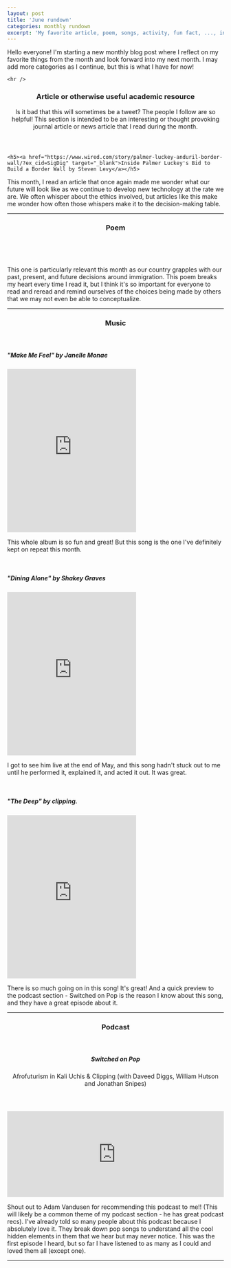 ```yaml
---
layout: post
title: 'June rundown'
categories: monthly rundown
excerpt: 'My favorite article, poem, songs, activity, fun fact, ..., in June 2018'
---
```

<!--- intro section --->
  <section id="one">
    <p>Hello everyone! I'm starting a new monthly blog post where I reflect on my favorite
    things from the month and look forward into my next month. I may add more categories
    as I continue, but this is what I have for now!</p>

    <hr />
  </section>

<!--- article --->
  <section id="article">
  <header class="major">
  <h3>Article or otherwise useful academic resource</h3>
  <p>Is it bad that this will sometimes be a tweet? The people I follow are so helpful! This section is intended to be an interesting or thought provoking journal article or news article that I read during the month.</p>
  </header>

    <h5><a href="https://www.wired.com/story/palmer-luckey-anduril-border-wall/?ex_cid=SigDig" target="_blank">Inside Palmer Luckey's Bid to Build a Border Wall by Steven Levy</a></h5>
  <p><span class="image left"><img src="{{ site.github.url}}/images/blog/June/article_thumb.jpg" alt="" /></span>This month, I read an article that once again made me wonder what our future will look like as we continue to develop new technology at the rate we are. We often whisper about the ethics involved, but articles like this make me wonder how often those whispers make it to the decision-making table.</p>

  <hr />
  </section>

<!--- poem --->
  <section id="poem">
  <header class="major">
  <h3>Poem</h3>
  </header>
    <article class="image left">
      <a href="{{ site.github.url }}/images/blog/June/home_warsan_shire.jpg" class="image fit thumb"><img src="{{ site.github.url }}/images/blog/June/05.jpg" alt="" /></a>
      <h3> </h3>
    </article>
    <p>This one is particularly relevant this month as our country grapples with our past, present, and future decisions around immigration. This poem breaks my heart every time I read it, but I think it's so important for everyone to read and reread and remind ourselves of the choices being made by others that we may not even be able to conceptualize.</p>
  <hr />
  </section>

<!--- music --->
<section id="music">
<header class="major">
<h3>Music</h3>
</header>
  <h5>"Make Me Feel" by Janelle Monae</h5>
  <iframe src="https://open.spotify.com/embed/track/5gW5dSy3vXJxgzma4rQuzH" width="300" height="380" frameborder="0" allowtransparency="true" allow="encrypted-media"></iframe>
  <p>This whole album is so fun and great! But this song is the one I've definitely kept on repeat this month.</p>
  <br>

  <h5>"Dining Alone" by Shakey Graves</h5>
  <iframe src="https://open.spotify.com/embed/track/3JSlnsGTuO1tAMpgWy7tBz" width="300" height="380" frameborder="0" allowtransparency="true" allow="encrypted-media"></iframe>
  <p>I got to see him live at the end of May, and this song hadn't stuck out to me until
  he performed it, explained it, and acted it out. It was great.</p>
  <br>

  <h5>"The Deep" by clipping.</h5>
  <iframe src="https://open.spotify.com/embed/track/6LHGNimbsz8tabfUDSujvH" width="300" height="380" frameborder="0" allowtransparency="true" allow="encrypted-media"></iframe>
  <p>There is so much going on in this song! It's great! And a quick preview to the podcast section - Switched on Pop is the reason I know about this song, and they have a great episode about it.</p>
<hr />
</section>

<!--- podcast --->
<section id="pod">
<header class="major">
  <h3>Podcast</h3>
  </header>
  <header>
    <h5>Switched on Pop</h5>
    <p>Afrofuturism in Kali Uchis & Clipping (with Daveed Diggs, William Hutson and Jonathan Snipes)</p>
  </header>
  <iframe src="https://player.megaphone.fm/PPY9663725077?light=true" width="100%" height="200" frameborder="no" scrolling="no"></iframe>

  <p>Shout out to Adam Vandusen for recommending this podcast to me!! (This will likely
    be a common theme of my podcast section - he has great podcast recs). I've already told so many people about this podcast because I absolutely love it. They break down pop songs to understand all the cool hidden elements in them that we hear but may never notice. This was the first episode I heard, but so far I have listened to as many as I could and loved them all (except one).</p>
  <hr />
</section>

<!--- activity --->

<!--- food/drink --->

<!--- fun fact --->
